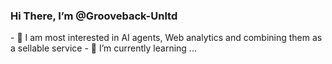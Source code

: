 <h3>Hi There, I’m @Grooveback-Unltd</h3>
- 👀 I am most interested in AI agents, Web analytics and combining them as a sellable service
- 🌱 I’m currently learning ...




<!---
Grooveback-Unltd/Grooveback-Unltd is a ✨ special ✨ repository because its `README.md` (this file) appears on your GitHub profile.
You can click the Preview link to take a look at your changes.
--->
